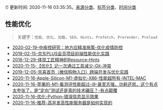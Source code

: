 :alarm_clock: 更新时间: 2020-11-16 03:35:35。[来源分类](../README.md)、[标签分类](../TAGS.md)、[时间分类](../TIMELINE.md)

## 性能优化


> 关键字：`性能`、`优化`、`加载`、`SEO`、`Hints`、`Prefetch`、`Prerender`、`Preload`



- [2020-02-19-中疾控研究：地方应精准施策-优化疫情防控](http://m.china.caixin.com/m/2020-02-20/101518002.html) 
- [2019-02-15-京东PLUS会员项目前端性能优化实践](https://jdc.jd.com/archives/212962) 
- [2018-12-29-体现工匠精神的Resource-Hints](https://jdc.jd.com/archives/212917) 
- [2020-11-15-【优化】记一次通过工具减少-Git-冲突](https://juejin.im/post/6895534290411454477) 
- [2019-12-05-京喜首页（微信购物入口）跨端开发与优化实践](https://juejin.im/post/5de66e916fb9a015fd699b46) 
- [2020-11-16-Apple-Silicon-M1-虚拟化-X86-性能超所有-INTEL-MAC](https://www.v2ex.com/t/725680) 
- [2020-11-16-苹果的-M1-看测评性能超过-i9-甚至志强，功耗还低，这个有点太夸张了，是“定向”测试还是真的技术碾压？-有点颠覆](https://www.v2ex.com/t/725671) 
- [2020-11-16-优化-Python-错误信息显示效果](https://toutiao.io/k/lw7oh6n) 
- [2020-11-16-推荐-高并发高性能服务器是如何实现的](https://toutiao.io/k/e3xq8ad) 